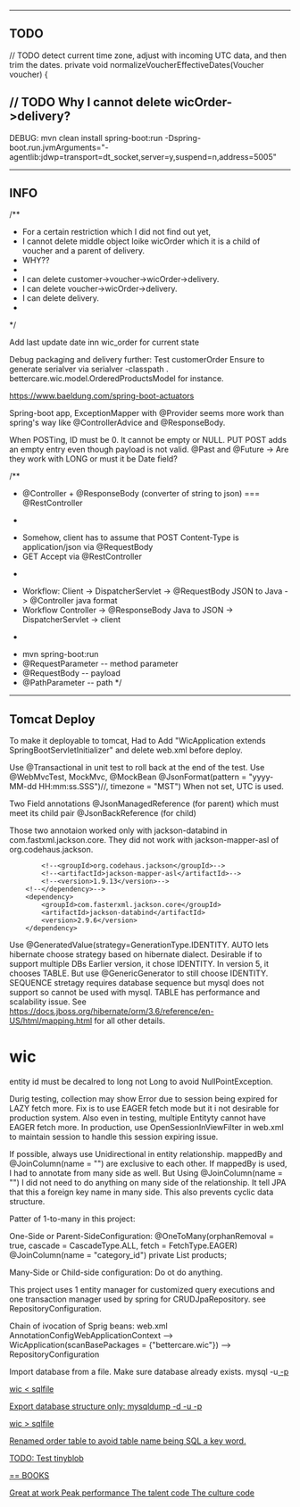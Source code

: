 ----
TODO
-----

// TODO 
detect current time zone, adjust with incoming UTC data, and then trim the dates.
private void normalizeVoucherEffectiveDates(Voucher voucher) {

// TODO
Why I cannot delete wicOrder->delivery?      
------
DEBUG:
mvn clean install spring-boot:run -Dspring-boot.run.jvmArguments="-agentlib:jdwp=transport=dt_socket,server=y,suspend=n,address=5005"

------
INFO
------

/**
 * For a certain restriction which I did not find out yet,
 * I cannot delete middle object loike wicOrder which it is a child of voucher and a parent of delivery.
 * WHY??
 *
 * I can delete customer->voucher->wicOrder->delivery.
 * I can delete voucher->wicOrder->delivery.
 * I can delete delivery.
 *
 */
 
Add last update date inn wic_order for current state


Debug packaging and delivery further: Test customerOrder
Ensure to generate serialver via serialver -classpath . bettercare.wic.model.OrderedProductsModel for instance.

https://www.baeldung.com/spring-boot-actuators

Spring-boot app, ExceptionMapper with @Provider seems more work than spring's way like @ControllerAdvice and @ResponseBody.


When POSTing, ID must be 0. It cannot be empty or NULL.
PUT POST adds an empty entry even though payload is not valid.
@Past and @Future -> Are they work with LONG or must it be Date field?

/**
 * @Controller + @ResponseBody (converter of string to json) === @RestController
 * <p>
 * Somehow, client has to assume that POST Content-Type is application/json via @RequestBody
 * GET Accept via @RestController
 * <p>
 * Workflow: Client -> DispatcherServlet -> @RequestBody JSON to Java -> @Controller java format
 * Workflow Controller -> @ResponseBody Java to JSON -> DispatcherServlet -> client
 * <p>
 * mvn spring-boot:run
 * @RequestParameter -- method parameter
 * @RequestBody -- payload
 * @PathParameter -- path
 */

--------------
Tomcat Deploy
--------------
To make it deployable to tomcat, Had to Add "WicApplication extends SpringBootServletInitializer" and delete web.xml before deploy.


Use @Transactional in unit test to roll back at the end of the test.
Use @WebMvcTest, MockMvc, @MockBean
@JsonFormat(pattern = "yyyy-MM-dd HH:mm:ss.SSS")//, timezone = "MST") When not set, UTC is used.

Two Field annotations
@JsonManagedReference (for parent) which must meet its child pair
@JsonBackReference (for child)

Those two annotaion worked only with jackson-databind in com.fastxml.jackson.core.
They did not work with jackson-mapper-asl of org.codehaus.jackson.
<!--<dependency>-->
            <!--<groupId>org.codehaus.jackson</groupId>-->
            <!--<artifactId>jackson-mapper-asl</artifactId>-->
            <!--<version>1.9.13</version>-->
        <!--</dependency>-->
        <dependency>
            <groupId>com.fasterxml.jackson.core</groupId>
            <artifactId>jackson-databind</artifactId>
            <version>2.9.6</version>
        </dependency>


Use @GeneratedValue(strategy=GenerationType.IDENTITY.
    AUTO lets hibernate choose strategy based on hibernate dialect.
    Desirable if to support multiple DBs
    Earlier version, it chose IDENTITY.
    In version 5, it chooses TABLE.
    But use @GenericGenerator to still choose IDENTITY.
    SEQUENCE stretagy requires database sequence but mysql does not support so cannot be used with mysql.
    TABLE has performance and scalability issue.
    See https://docs.jboss.org/hibernate/orm/3.6/reference/en-US/html/mapping.html for all other details.

# wic
entity id must be decalred to long not Long to avoid NullPointException.

Durig testing, collection may show Error due to session being expired for LAZY fetch more.
Fix is to use EAGER fetch mode but it i not desirable for production system.
Also even in testing, multiple Entityty cannot have EAGER fetch more.
In production, use OpenSessionInViewFilter in web.xml to maintain session to handle this session expiring issue.

If possible, always use Unidirectional in entity relationship.
mappedBy and @JoinColumn(name = "") are exclusive to each other.
If mappedBy is used, I had to annotate from many side as well.
But Using @JoinColumn(name = "") I did not need to do anything on many side of the relationship.
It tell JPA that this a foreign key name in many side.
This also prevents cyclic data structure.

Patter of 1-to-many in this project:

One-Side or Parent-SideConfiguration:
@OneToMany(orphanRemoval = true, cascade = CascadeType.ALL, fetch = FetchType.EAGER)
	@JoinColumn(name = "category_id")
	private List<Product> products;


Many-Side or Child-side configuration:
Do ot do anything.

This project uses 1 entity manager for customized query executions and
one transaction manager used by spring for CRUDJpaRepository. see RepositoryConfiguration.

Chain of ivocation of Sprig beans:
web.xml AnnotationConfigWebApplicationContext
--> WicApplication(scanBasePackages = {"bettercare.wic"})
--> RepositoryConfiguration

Import database from a file. Make sure database already exists.
mysql -u<u> -p<p> wic < sqlfile

Export database structure only:
mysqldump -d -u<u> -p<p> wic > sqlfile

Renamed order table to avoid table name being SQL a key word.


TODO:
Test tinyblob

== BOOKS 

Great at work
Peak performance
The talent code
The culture code

